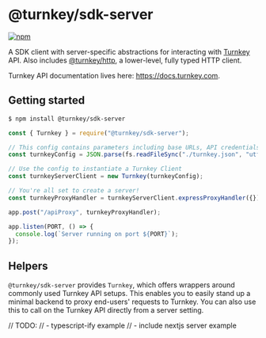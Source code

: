 # @turnkey/sdk-server

[![npm](https://img.shields.io/npm/v/@turnkey/http?color=%234C48FF)](https://www.npmjs.com/package/@turnkey/sdk-server)

A SDK client with server-specific abstractions for interacting with [Turnkey](https://turnkey.com) API. Also includes [@turnkey/http](https://www.npmjs.com/package/@turnkey/http), a lower-level, fully typed HTTP client.

Turnkey API documentation lives here: https://docs.turnkey.com.

## Getting started

```bash
$ npm install @turnkey/sdk-server
```

```js
const { Turnkey } = require("@turnkey/sdk-server");

// This config contains parameters including base URLs, API credentials, and org ID
const turnkeyConfig = JSON.parse(fs.readFileSync("./turnkey.json", "utf8"));

// Use the config to instantiate a Turnkey Client
const turnkeyServerClient = new Turnkey(turnkeyConfig);

// You're all set to create a server!
const turnkeyProxyHandler = turnkeyServerClient.expressProxyHandler({});

app.post("/apiProxy", turnkeyProxyHandler);

app.listen(PORT, () => {
  console.log(`Server running on port ${PORT}`);
});
```

## Helpers

`@turnkey/sdk-server` provides `Turnkey`, which offers wrappers around commonly used Turnkey API setups. This enables you to easily stand up a minimal backend to proxy end-users' requests to Turnkey. You can also use this to call on the Turnkey API directly from a server setting.

// TODO:
// - typescript-ify example
// - include nextjs server example
